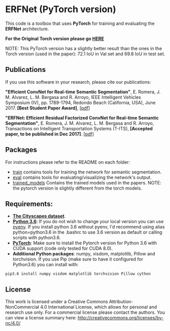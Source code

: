 # ERFNet (PyTorch version)

This code is a toolbox that uses **PyTorch** for training and evaluating the **ERFNet** architecture. 

**For the Original Torch version please go [HERE](https://github.com/Eromera/erfnet)**

NOTE: This PyTorch version has a slightly better result than the ones in the Torch version (used in the paper): 72.1 IoU in Val set and 69.8 IoU in test set.

## Publications

If you use this software in your research, please cite our publications:

**"Efficient ConvNet for Real-time Semantic Segmentation"**, E. Romera, J. M. Alvarez, L. M. Bergasa and R. Arroyo, IEEE Intelligent Vehicles Symposium (IV), pp. 1789-1794, Redondo Beach (California, USA), June 2017. 
**[Best Student Paper Award]**, [[pdf]](http://www.robesafe.uah.es/personal/eduardo.romera/pdfs/Romera17iv.pdf)

**"ERFNet: Efficient Residual Factorized ConvNet for Real-time Semantic Segmentation"**, E. Romera, J. M. Alvarez, L. M. Bergasa and R. Arroyo, Transactions on Intelligent Transportation Systems (T-ITS), **[Accepted paper, to be published in Dec 2017]**. [[pdf]](http://www.robesafe.uah.es/personal/eduardo.romera/pdfs/Romera17tits.pdf)

## Packages
For instructions please refer to the README on each folder:

* [train](train) contains tools for training the network for semantic segmentation.
* [eval](eval) contains tools for evaluating/visualizing the network's output.
* [trained_models](trained_models) Contains the trained models used in the papers. NOTE: the pytorch version is slightly different from the torch models.

## Requirements:

* [**The Cityscapes dataset**](https://www.cityscapes-dataset.com/).
* [**Python 3.6**](https://www.python.org/): If you do not wish to change your local version you can use [pyenv](https://github.com/pyenv/pyenv). If you install python 3.6 without pyenv, I'd recommend using alias python=python3.6 in the .bashrc to use 3.6 version as default or calling scripts with python3.6.
* [**PyTorch**](http://pytorch.org/): Make sure to install the Pytorch version for Python 3.6 with CUDA support (code only tested for CUDA 8.0). 
* **Additional Python packages**: numpy, visdom, matplotlib, Pillow and torchvision. If you use Pip (make sure to have it configured for Python3.6) you can install with: 

```
pip3.6 install numpy visdom matplotlib torchvision Pillow cython
```

## License

This work is licensed under a Creative Commons Attribution-NonCommercial 4.0 International License, which allows for personal and research use only. For a commercial license please contact the authors. You can view a license summary here: http://creativecommons.org/licenses/by-nc/4.0/
